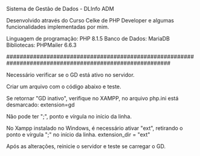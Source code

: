 Sistema de Gestão de Dados - DLInfo ADM

Desenvolvido através do Curso Celke de PHP Developer e algumas funcionalidades implementadas por mim.

Linguagem de programação: PHP 8.1.5
Banco de Dados: MariaDB
Bibliotecas: PHPMailer 6.6.3

#########################################################################################################

Necessário verificar se o GD está ativo no servidor.

Criar um arquivo com o código abaixo e teste.
<?php
if (extension_loaded('gd')) {
print 'GD ativo';
} else {
print 'GD inativo';
}
phpinfo();
?>

Se retornar "GD inativo", verifique no XAMPP, no arquivo php.ini está desmarcado:
extension=gd

Não pode ter ";", ponto e vírgula no início da linha.

No Xampp instalado no Windows, é necessário ativar "ext", retirando o ponto e vírgula ";" no início da linha.
extension_dir = "ext"

Após as alterações, reinicie o servidor e teste se carregar o GD.